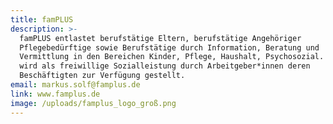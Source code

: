 ```yaml
---
title: famPLUS
description: >-
  famPLUS entlastet berufstätige Eltern, berufstätige Angehöriger
  Pflegebedürftige sowie Berufstätige durch Information, Beratung und
  Vermittlung in den Bereichen Kinder, Pflege, Haushalt, Psychosozial. famPLUS
  wird als freiwillige Sozialleistung durch Arbeitgeber*innen deren
  Beschäftigten zur Verfügung gestellt.
email: markus.solf@famplus.de
link: www.famplus.de
image: /uploads/famplus_logo_groß.png
---
```


